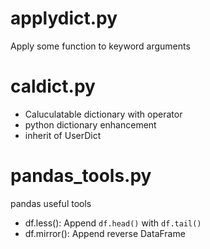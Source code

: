 # applydict.py
Apply some function to keyword arguments

# caldict.py
* Caluculatable dictionary with operator
* python dictionary enhancement
* inherit of UserDict

# pandas_tools.py
pandas useful tools
* df.less(): Append `df.head()` with `df.tail()`
* df.mirror(): Append reverse DataFrame
